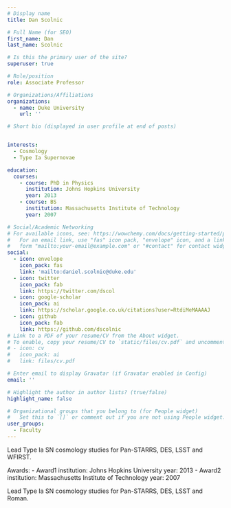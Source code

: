 ```yaml
---
# Display name
title: Dan Scolnic

# Full Name (for SEO)
first_name: Dan
last_name: Scolnic

# Is this the primary user of the site?
superuser: true

# Role/position
role: Associate Professor

# Organizations/Affiliations
organizations:
  - name: Duke University
    url: ''

# Short bio (displayed in user profile at end of posts)


interests:
  - Cosmology
  - Type Ia Supernovae

education:
  courses:
    - course: PhD in Physics
      institution: Johns Hopkins University
      year: 2013
    - course: BS
      institution: Massachusetts Institute of Technology
      year: 2007

# Social/Academic Networking
# For available icons, see: https://wowchemy.com/docs/getting-started/page-builder/#icons
#   For an email link, use "fas" icon pack, "envelope" icon, and a link in the
#   form "mailto:your-email@example.com" or "#contact" for contact widget.
social:
  - icon: envelope
    icon_pack: fas
    link: 'mailto:daniel.scolnic@duke.edu'
  - icon: twitter
    icon_pack: fab
    link: https://twitter.com/dscol
  - icon: google-scholar
    icon_pack: ai
    link: https://scholar.google.co.uk/citations?user=RtdiMeMAAAAJ
  - icon: github
    icon_pack: fab
    link: https://github.com/dscolnic
# Link to a PDF of your resume/CV from the About widget.
# To enable, copy your resume/CV to `static/files/cv.pdf` and uncomment the lines below.
# - icon: cv
#   icon_pack: ai
#   link: files/cv.pdf

# Enter email to display Gravatar (if Gravatar enabled in Config)
email: ''

# Highlight the author in author lists? (true/false)
highlight_name: false

# Organizational groups that you belong to (for People widget)
#   Set this to `[]` or comment out if you are not using People widget.
user_groups:
  - Faculty
---
```


Lead Type Ia SN cosmology studies for Pan-STARRS, DES, LSST and WFIRST.  

Awards:
    - Award1
      institution: Johns Hopkins University
      year: 2013
    - Award2
      institution: Massachusetts Institute of Technology
      year: 2007

Lead Type Ia SN cosmology studies for Pan-STARRS, DES, LSST and Roman.

